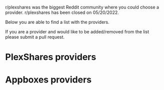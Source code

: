 r/plexshares was the biggest Reddit community where you could choose a provider. r/plexshares has been closed on 05/20/2022. 

Below you are able to find a list with the providers.

If you are a provider and would like to be added/removed from the list please submit a pull request.

# PlexShares providers

# Appboxes providers
